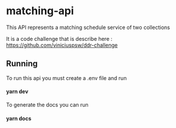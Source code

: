 # matching-api
This API represents a matching schedule service of two collections 

It is a code challenge that is describe here : https://github.com/viniciuspsw/ddr-challenge

## Running
To run this api you must create a .env file and run

#### yarn dev

To generate the docs you can run

#### yarn docs
